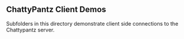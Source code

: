 ## ChattyPantz Client Demos

Subfolders in this directory demonstrate client side connections to the Chattypantz server.
